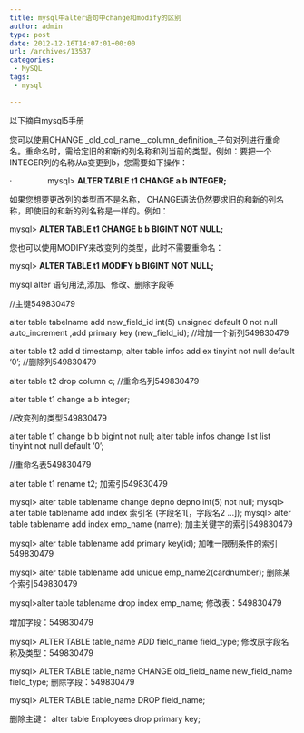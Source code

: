 ```yaml
---
title: mysql中alter语句中change和modify的区别
author: admin
type: post
date: 2012-12-16T14:07:01+00:00
url: /archives/13537
categories:
 - MySQL
tags:
 - mysql

---
```

以下摘自mysql5手册

您可以使用CHANGE _old\_col\_name__column_definition_子句对列进行重命名。重命名时，需给定旧的和新的列名称和列当前的类型。例如：要把一个INTEGER列的名称从a变更到b，您需要如下操作：

·                mysql> **ALTER TABLE t1 CHANGE a b INTEGER;**

如果您想要更改列的类型而不是名称， CHANGE语法仍然要求旧的和新的列名称，即使旧的和新的列名称是一样的。例如：

mysql> **ALTER TABLE t1 CHANGE b b BIGINT NOT NULL;**

您也可以使用MODIFY来改变列的类型，此时不需要重命名：

mysql> **ALTER TABLE t1 MODIFY b BIGINT NOT NULL;**

mysql alter 语句用法,添加、修改、删除字段等

//主键549830479

alter table tabelname add new\_field\_id int(5) unsigned default 0 not null auto\_increment ,add primary key (new\_field_id);
//增加一个新列549830479

alter table t2 add d timestamp;
alter table infos add ex tinyint not null default ‘0’;
//删除列549830479

alter table t2 drop column c;
//重命名列549830479

alter table t1 change a b integer;

//改变列的类型549830479

alter table t1 change b b bigint not null;
alter table infos change list list tinyint not null default ‘0’;

//重命名表549830479

alter table t1 rename t2;
加索引549830479

mysql> alter table tablename change depno depno int(5) not null;
mysql> alter table tablename add index 索引名 (字段名1[，字段名2 …]);
mysql> alter table tablename add index emp_name (name);
加主关键字的索引549830479

mysql> alter table tablename add primary key(id);
加唯一限制条件的索引549830479

mysql> alter table tablename add unique emp_name2(cardnumber);
删除某个索引549830479

mysql>alter table tablename drop index emp_name;
修改表：549830479

增加字段：549830479

mysql> ALTER TABLE table\_name ADD field\_name field_type;
修改原字段名称及类型：549830479

mysql> ALTER TABLE table\_name CHANGE old\_field\_name new\_field\_name field\_type;
删除字段：549830479

mysql> ALTER TABLE table\_name DROP field\_name;

删除主键： alter table Employees drop primary key;
